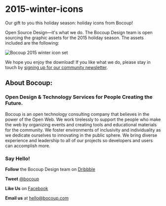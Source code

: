 # 2015-winter-icons

Our gift to you this holiday season: holiday icons from Bocoup!

Open Source Design—it's what we do. The Bocoup Design team is open sourcing the graphic assets for the 2015 holiday season. The assets included are the following:

![Bocoup 2015 winter icon set](https://static.bocoup.com/assets/img/holiday-icons.jpg)

We hope you enjoy the download! If you like what we do, please stay in touch by [signing up for our community newsletter](http://eepurl.com/lLda9).

## About Bocoup: 

### Open Design & Technology Services for People Creating the Future.

Bocoup is an open technology consulting company that believes in the power of the Open Web. We work tirelessly to support the people who make the web by organizing events and creating tools and educational materials for the community. We foster environments of inclusivity and individuality as we dedicate ourselves to innovating in the public sphere. We bring diverse experience and leadership to all of our projects so developers and users can accomplish more.

### Say Hello!

**Follow** the Bocoup Design team on [Dribbble](https://dribbble.com/Bocoup)

**Tweet** [@bocoup](https://www.twitter.com/bocoup)

**Like Us** on [Facebook](https://www.facebook.com/bocoup)

**Email us** at [hello@bocoup.com](mailto:hello@bocoup.com)




